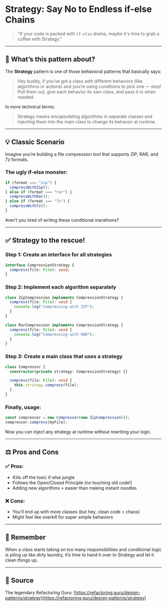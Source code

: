 # Strategy: Say No to Endless if-else Chains

> "If your code is packed with `if-else` drama, maybe it's time to grab a coffee with Strategy."

---

## 🧠 What’s this pattern about?

The **Strategy** pattern is one of those behavioral patterns that basically says:

> Hey buddy, if you’ve got a class with different behaviors (like algorithms or actions) and you’re using conditions to pick one — stop! Pull them out, give each behavior its own class, and pass it in when needed.

In more technical terms:

> Strategy means encapsulating algorithms in separate classes and injecting them into the main class to change its behavior at runtime.

---

## 💡 Classic Scenario

Imagine you’re building a file compression tool that supports ZIP, RAR, and 7z formats.

### The ugly if-else monster:

```ts
if (format === "zip") {
  compressWithZip();
} else if (format === "rar") {
  compressWithRar();
} else if (format === "7z") {
  compressWith7z();
}
```

Aren’t you tired of writing these conditional marathons?

---

## ✅ Strategy to the rescue!

### Step 1: Create an interface for all strategies

```ts
interface CompressionStrategy {
  compress(file: File): void;
}
```

### Step 2: Implement each algorithm separately

```ts
class ZipCompression implements CompressionStrategy {
  compress(file: File): void {
    console.log("Compressing with ZIP");
  }
}

class RarCompression implements CompressionStrategy {
  compress(file: File): void {
    console.log("Compressing with RAR");
  }
}
```

### Step 3: Create a main class that uses a strategy

```ts
class Compressor {
  constructor(private strategy: CompressionStrategy) {}

  compress(file: File): void {
    this.strategy.compress(file);
  }
}
```

### Finally, usage:

```ts
const compressor = new Compressor(new ZipCompression());
compressor.compress(myFile);
```

Now you can inject any strategy at runtime without rewriting your logic.

---

## ⚖️ Pros and Cons

### ✅ Pros:

- Kills off the toxic if-else jungle
- Follows the Open/Closed Principle (no touching old code!)
- Adding new algorithms = easier than making instant noodles

### ❌ Cons:

- You’ll end up with more classes (but hey, clean code > chaos)
- Might feel like overkill for super simple behaviors

---

## 🧠 Remember

When a class starts taking on too many responsibilities and conditional logic is piling up like dirty laundry, it’s time to hand it over to Strategy and let it clean things up.

---

## 🔗 Source

The legendary Refactoring Guru:
[https://refactoring.guru/design-patterns/strategy](https://refactoring.guru/design-patterns/strategy)
